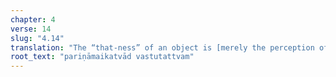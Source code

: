 ```yaml
---
chapter: 4
verse: 14
slug: "4.14"
translation: "The “that-ness” of an object is [merely the perception of] homogeneous change."
root_text: "pariṇāmaikatvād vastutattvam"
---
```


